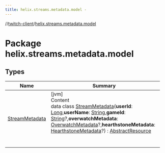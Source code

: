 ```yaml
---
title: helix.streams.metadata.model -
---
```

//[twitch-client](../index.md)/[helix.streams.metadata.model](index.md)



# Package helix.streams.metadata.model  


## Types  
  
|  Name|  Summary| 
|---|---|
| [StreamMetadata](-stream-metadata/index.md)| [jvm]  <br>Content  <br>data class [StreamMetadata](-stream-metadata/index.md)(**userId**: [Long](https://kotlinlang.org/api/latest/jvm/stdlib/kotlin/-long/index.html),**userName**: [String](https://kotlinlang.org/api/latest/jvm/stdlib/kotlin/-string/index.html),**gameId**: [String](https://kotlinlang.org/api/latest/jvm/stdlib/kotlin/-string/index.html)?,**overwatchMetadata**: [OverwatchMetadata](../helix.streams.metadata.model.overwatch/-overwatch-metadata/index.md)?,**hearthstoneMetadata**: [HearthstoneMetadata](../helix.streams.metadata.model.hearthstone/-hearthstone-metadata/index.md)?) : [AbstractResource](../helix.http.model/-abstract-resource/index.md)  <br><br><br>

